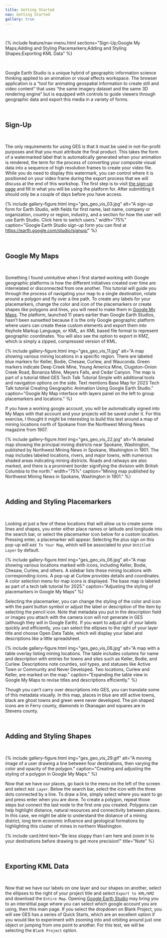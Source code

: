 ```yaml
---
title: Getting Started
nav: Getting Started
gallery: true
---
```


<br>

{% include feature/nav-menu.html sections="Sign-Up;Google My Maps;Adding and Styling Placemarkers;Adding and Styling Shapes;Exporting KML Data" %}

<br>

Google Earth Studio is a unique hybrid of geographic information science thinking applied to an animation or visual effects workspace. The browser application is a “tool for animating geospatial information to create still and video content” that uses “the same imagery dataset and the same 3D rendering engine” but is equipped with controls to guide viewers through geographic data and export this media in a variety of forms.

<br>

## Sign-Up

<br>

The only requirements for using GES is that it must be used in not-for-profit purposes and that you must attribute the final product. This takes the form of a watermarked label that is automatically generated when your animation is rendered, the term for the process of converting your composite visual data into a sequence of high resolution frames to create your video file. While you do need to display this watermark, you can control where it is positioned on your video frame during the export process that we will discuss at the end of this workshop. The first step is to visit [the sign-up page](https://earth.google.com/studio/signup/) and fill in what you will be using the platform for. After submitting it should only be a couple of days before you have access.

{% include gallery-figure.html img="ges_geo_vis_03.jpg" alt="A sign-up form for Earth Studio, with fields for first name, last name, company or organization, country or region, industry, and a section for how the user will use Earth Studio. Click here to switch users." width="75%" caption="Google Earth Studio sign-up form you can find at https://earth.google.com/studio/signup/" %}

<br>

## Google My Maps

<br>

Something I found unintuitive when I first started working with Google geographic platforms is how the different initiatives created over time are interrelated or disconnected from one another. This tutorial will guide you through the process of navigating your map to a single destination, rotate around a polygon and fly over a line path. To create any labels for your placemarkers, change the color and icon of the placemarkers or create shapes like polygons and lines, you will need to make them in [Google My Maps](https://mymaps.google.com/). The platform, launched 11 years earlier than Google Earth Studios, hasn’t been sunsetted because it is the only Google geographic platform where users can create these custom elements and export them into Keyhole Markup Language, or KML, an XML based file format to represent geographic coordinates. You will also see the option to export in KMZ, which is simply a zipped, compressed version of KML. 

{% include gallery-figure.html img="ges_geo_vis_11.jpg" alt="A map showing various mining locations in a specific region. There are labeled blue markers for Keller, Bodie, Chesaw, Curlew, and Wauconda. Green markers indicate Deep Creek Mine, Young America Mine, Clugston-Onion Creek Road, Bonanza Mine, Meyers Falls, and Cedar Canyon. The map is part of a tutorial titled GES Tech Talk Tutorial Simple with additional tools and navigation options on the side. Text mentions Base Map for 2023 Tech Talk tutorial Creating Geographic Animation Using Google Earth Studio." caption="Google My Map interface with layers panel on the left to group placemarkers and locations." %}

If you have a working google account, you will be automatically signed into My Maps with that account and your projects will be saved under it. For this exercise, I thought it might be interesting to build this test around a map of mining locations north of Spokane from the Northwest Mining News magazine from 1907. 

{% include gallery-figure.html img="ges_geo_vis_22.jpg" alt="A detailed map showing the principal mining districts near Spokane, Washington, published by Northwest Mining News in Spokane, Washington in 1901. The map includes labeled locations, rivers, and major towns, with numerous shaded areas indicating mining districts. Roads and railways are also marked, and there is a prominent border signifying the division with British Columbia to the north." width="75%" caption="Mining map published by Northwest Mining News in Spokane, Washington in 1901." %}

<br>

## Adding and Styling Placemarkers

<br>

Looking at just a few of these locations that will allow us to create some lines and shapes, you enter either place names or latitude and longitude into the search bar, or select the placemarker icon below for a custom location. Pressing enter, a placemarker will appear. Selecting the plus sign on this pop-up will `Add To Your Map`, which will be associated to your `Untitled Layer` by default. 

{% include gallery-figure.html img="ges_geo_vis_06.jpg" alt="A map showing various locations marked with icons, including Keller, Bodie, Chesaw, Curlew, and others. A sidebar lists these mining locations with corresponding icons. A pop-up at Curlew provides details and coordinates. A color selection menu for map icons is displayed. The base map is labeled as part of a tech talk tutorial for 2025." caption="Adjusting the styling of placemarkers in Google My Maps" %}

Selecting the placemarker, you can change the styling of the color and icon with the paint button symbol or adjust the label or description of the item by selecting the pencil icon. Note that metadata you put in the description field or images you attach with the camera icon will not generate in GES (although they will in Google Earth). If you want to adjust all of your labels quickly and efficiently, you can select the ellipses to the right of your layer title and choose Open Data Table, which will display your label and descriptions like a little spreadsheet. 

{% include gallery-figure.html img="ges_geo_vis_08.jpg" alt="A map with a table overlay listing mining locations. The table includes columns for name and description with entries for towns and sites such as Keller, Bodie, and Curlew. Descriptions note counties, soil types, and statuses like Active Town or Community and Never Developed. Two locations, Curlew and Keller, are marked on the map." caption="Expanding the table view in Google My Maps to revise titles and descriptions efficiently." %}

Though you can’t carry over descriptions into GES, you can translate some of this metadata visually. In this map, places in blue are still active towns, black are ghost towns and green were never developed. The pin shaped icons are in Ferry county, diamonds in Okanagan and squares are in Stevens county. 

<br>

## Adding and Styling Shapes

<br>

{% include gallery-figure.html img="ges_geo_vis_29.gif" alt="A moving image of a user drawing a line between four destinations, then varying the color and opacity of the polygon." caption="Creating and adjusting the styling of a polygon in Google My Maps." %}

Now that we have our places, go back to the menu on the left of the screen and select `Add Layer`. Below the search bar, select the icon with the three dots connected by a line. To draw a line, simply select where you want to go and press enter when you are done. To create a polygon, repeat those steps but connect the last node to the first one you created. Polygons can help highlight distance, natural resources and connectivity between places. In this case, we might be able to understand the distance of a mining district, long term economic influence and geological formations by highlighting this cluster of mines in northern Washington. 

{% include card.html text="Be less sloppy than I am here and zoom in to your destinations before drawing to get more precision!" title="Note" %}

<br>

## Exporting KML Data

<br>

Now that we have our labels on one layer and our shapes on another, select the ellipses to the right of your project title and select `Export to KML/KMZ` and download the `Entire Map`. Opening [Google Earth Studio](https://earth.google.com/studio/) may bring you to an interstitial page where you can select which google account you are using, then this main page. If you select the dropdown on Blank Project, you will see GES has a series of Quick Starts, which are an excellent option if you would like to experiment with zooming into and orbiting around just one object or jumping from one point to another. For this test, we will be selecting the `Blank Project` option. 

<br>